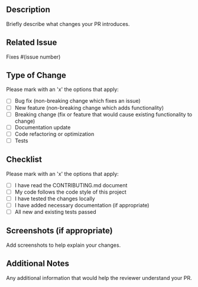 ## Description
Briefly describe what changes your PR introduces.

## Related Issue
Fixes #(issue number)

## Type of Change
Please mark with an 'x' the options that apply:
- [ ] Bug fix (non-breaking change which fixes an issue)
- [ ] New feature (non-breaking change which adds functionality)
- [ ] Breaking change (fix or feature that would cause existing functionality to change)
- [ ] Documentation update
- [ ] Code refactoring or optimization
- [ ] Tests

## Checklist
Please mark with an 'x' the options that apply:
- [ ] I have read the CONTRIBUTING.md document
- [ ] My code follows the code style of this project
- [ ] I have tested the changes locally
- [ ] I have added necessary documentation (if appropriate)
- [ ] All new and existing tests passed

## Screenshots (if appropriate)
Add screenshots to help explain your changes.

## Additional Notes
Any additional information that would help the reviewer understand your PR. 